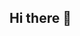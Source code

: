 ## Hi there 👋

<!--
**me-dhi/me-dhi** is a ✨ _special_ ✨ repository because its `README.md` (this file) appears on your GitHub profile.

Here are some ideas to get you started:

- 🔭 I’m currently working on political science.
- 🌱 I’m currently learning data analysis.
- 👯 I’m looking to collaborate on creating data maps.
- 🤔 I’m looking for help with creating data maps.
- 💬 Ask me about nothing for the moment (totally new to coding) except perhaps to have ideas.
- 📫 How to reach me: my email, mdrnd@protonmail.com
- 😄 Pronouns: him/he
- ⚡ Fun fact: totally new to coding!
-->
